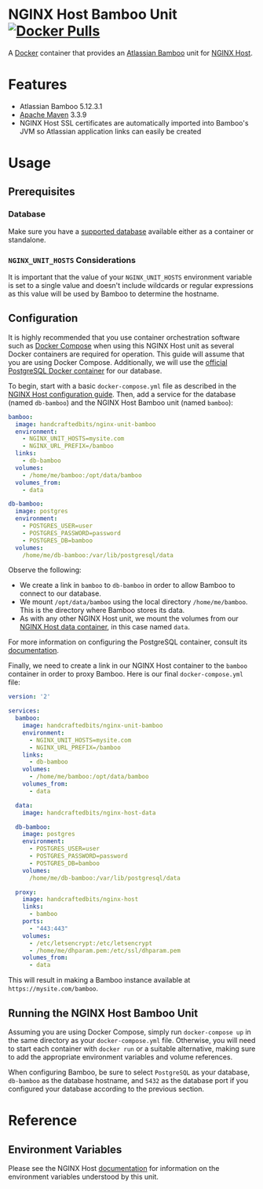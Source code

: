 # NGINX Host Bamboo Unit [![Docker Pulls](https://img.shields.io/docker/pulls/handcraftedbits/nginx-unit-bamboo.svg?maxAge=2592000)](https://hub.docker.com/r/handcraftedbits/nginx-unit-bamboo)

A [Docker](https://www.docker.com) container that provides an
[Atlassian Bamboo](https://www.atlassian.com/software/bamboo) unit for
[NGINX Host](https://github.com/handcraftedbits/docker-nginx-host).

# Features

* Atlassian Bamboo 5.12.3.1
* [Apache Maven](https://maven.apache.org) 3.3.9
* NGINX Host SSL certificates are automatically imported into Bamboo's JVM so Atlassian application links can easily
  be created

# Usage

## Prerequisites

### Database

Make sure you have a
[supported database](https://confluence.atlassian.com/bamboo/connecting-bamboo-to-an-external-database-289276815.html)
available either as a container or standalone.

### `NGINX_UNIT_HOSTS` Considerations

It is important that the value of your `NGINX_UNIT_HOSTS` environment variable is set to a single value and doesn't
include wildcards or regular expressions as this value will be used by Bamboo to determine the hostname.

## Configuration

It is highly recommended that you use container orchestration software such as
[Docker Compose](https://www.docker.com/products/docker-compose) when using this NGINX Host unit as several Docker
containers are required for operation.  This guide will assume that you are using Docker Compose.  Additionally, we
will use the [official PostgreSQL Docker container](https://hub.docker.com/_/postgres/) for our database.

To begin, start with a basic `docker-compose.yml` file as described in the
[NGINX Host configuration guide](https://github.com/handcraftedbits/docker-nginx-host#configuration).  Then, add a
service for the database (named `db-bamboo`) and the NGINX Host Bamboo unit (named `bamboo`):

```yaml
bamboo:
  image: handcraftedbits/nginx-unit-bamboo
  environment:
    - NGINX_UNIT_HOSTS=mysite.com
    - NGINX_URL_PREFIX=/bamboo
  links:
    - db-bamboo
  volumes:
    - /home/me/bamboo:/opt/data/bamboo
  volumes_from:
    - data

db-bamboo:
  image: postgres
  environment:
    - POSTGRES_USER=user
    - POSTGRES_PASSWORD=password
    - POSTGRES_DB=bamboo
  volumes:
    /home/me/db-bamboo:/var/lib/postgresql/data
```

Observe the following:

* We create a link in `bamboo` to `db-bamboo` in order to allow Bamboo to connect to our database.
* We mount `/opt/data/bamboo` using the local directory `/home/me/bamboo`.  This is the directory where Bamboo stores
  its data.
* As with any other NGINX Host unit, we mount the volumes from our
  [NGINX Host data container](https://github.com/handcraftedbits/docker-nginx-host-data), in this case named `data`.

For more information on configuring the PostgreSQL container, consult its
[documentation](https://hub.docker.com/_/postgres/).

Finally, we need to create a link in our NGINX Host container to the `bamboo` container in order to proxy Bamboo.  Here
is our final `docker-compose.yml` file:

```yaml
version: '2'

services:
  bamboo:
    image: handcraftedbits/nginx-unit-bamboo
    environment:
      - NGINX_UNIT_HOSTS=mysite.com
      - NGINX_URL_PREFIX=/bamboo
    links:
      - db-bamboo
    volumes:
      - /home/me/bamboo:/opt/data/bamboo
    volumes_from:
      - data

  data:
    image: handcraftedbits/nginx-host-data

  db-bamboo:
    image: postgres
    environment:
      - POSTGRES_USER=user
      - POSTGRES_PASSWORD=password
      - POSTGRES_DB=bamboo
    volumes:
      /home/me/db-bamboo:/var/lib/postgresql/data

  proxy:
    image: handcraftedbits/nginx-host
    links:
      - bamboo
    ports:
      - "443:443"
    volumes:
      - /etc/letsencrypt:/etc/letsencrypt
      - /home/me/dhparam.pem:/etc/ssl/dhparam.pem
    volumes_from:
      - data
```

This will result in making a Bamboo instance available at `https://mysite.com/bamboo`.

## Running the NGINX Host Bamboo Unit

Assuming you are using Docker Compose, simply run `docker-compose up` in the same directory as your
`docker-compose.yml` file.  Otherwise, you will need to start each container with `docker run` or a suitable
alternative, making sure to add the appropriate environment variables and volume references.

When configuring Bamboo, be sure to select `PostgreSQL` as your database, `db-bamboo` as the database hostname, and
`5432` as the database port if you configured your database according to the previous section.

# Reference

## Environment Variables

Please see the NGINX Host [documentation](https://github.com/handcraftedbits/docker-nginx-host#units) for information
on the environment variables understood by this unit.
